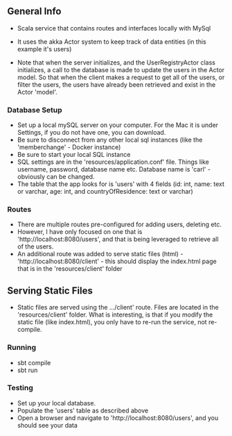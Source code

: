 ## General Info

- Scala service that contains routes and interfaces locally with MySql

- It uses the akka Actor system to keep track of data entities (in this example it's users)

- Note that when the server initializes, and the UserRegistryActor class initializes, a call to the database is made to update the users in the Actor model.  So that when the client makes a request to get all of the users, or filter the users, the users have already been retrieved and exist in the Actor 'model'.

### Database Setup

- Set up a local mySQL server on your computer. For the Mac it is under Settings, if you do not have one, you can download.
- Be sure to disconnect from any other local sql instances (like the 'memberchange' - Docker instance)
- Be sure to start your local SQL instance
- SQL settings are in the 'resources/application.conf' file.  Things like username, password, database name etc.  Database name is 'carl' - obviously can be changed.
- The table that the app looks for is 'users' with 4 fields (id: int, name: text or varchar, age: int, and countryOfResidence: text or varchar)

### Routes
- There are multiple routes pre-configured for adding users, deleting etc.
- However, I have only focused on one that is 'http://localhost:8080/users', and that is being leveraged to retrieve all of the users.
- An additional route was added to serve static files (html) - 'http://localhost:8080/client' - this should display the index.html page that is in the 'resources/client' folder

## Serving Static Files
- Static files are served using the .../client' route.  Files are located in the 'resources/client' folder.  What is interesting, is that if you modify the static file (like index.html), you only have to re-run the service, not re-compile.

### Running
- sbt compile
- sbt run

### Testing
- Set up your local database.
- Populate the 'users' table as described above
- Open a browser and navigate to 'http://localhost:8080/users', and you should see your data


